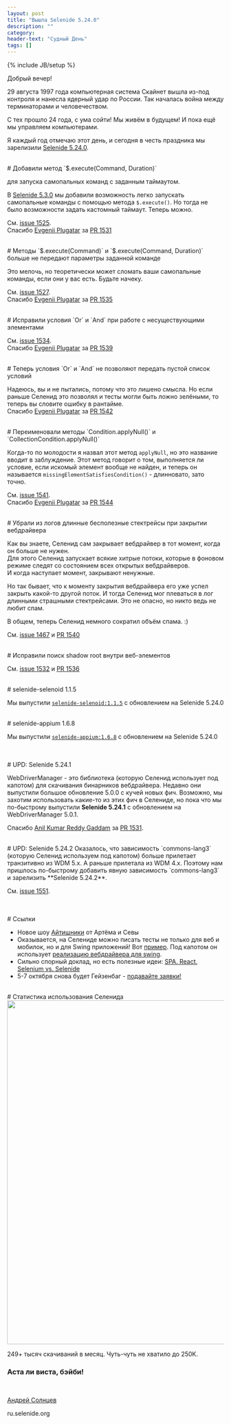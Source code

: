 ```yaml
---
layout: post
title: "Вышла Selenide 5.24.0"
description: ""
category:
header-text: "Судный День"
tags: []
---
```

{% include JB/setup %}

Добрый вечер!  

29 августа 1997 года компьютерная система Скайнет вышла из-под контроля и нанесла ядерный удар по России.
Так началась война между терминаторами и человечеством.

С тех прошло 24 года, с ума сойти! Мы живём в будущем! И пока ещё мы управляем компьютерами.   

Я каждый год отмечаю этот день, и сегодня в честь праздника мы зарелизили [Selenide 5.24.0](https://github.com/selenide/selenide/milestone/130?closed=1).


<br>
# Добавили метод `$.execute(Command, Duration)`

для запуска самопальных команд с заданным таймаутом. 

В [Selenide 5.3.0](https://ru.selenide.org/2019/09/02/selenide-5.3.0/) мы добавили возможность легко запускать самопальные команды с помощью метода `$.execute()`. Но тогда не было возможности задать кастомный таймаут. Теперь можно. 

См. [issue 1525](https://github.com/selenide/selenide/issues/1525).  
Спасибо [Evgenii Plugatar](https://github.com/evpl) за [PR 1531](https://github.com/selenide/selenide/pull/1531) 


<br>
# Методы `$.execute(Command)` и `$.execute(Command, Duration)` больше не передают параметры заданной команде

Это мелочь, но теоретически может сломать ваши самопальные команды, если они у вас есть. Будьте начеку. 

См. [issue 1527](https://github.com/selenide/selenide/issues/1527).  
Спасибо [Evgenii Plugatar](https://github.com/evpl) за [PR 1535](https://github.com/selenide/selenide/pull/1535)


<br>
# Исправили условия `Or` и `And` при работе с несуществующими элементами

См. [issue 1534](https://github.com/selenide/selenide/issues/1534).  
Спасибо [Evgenii Plugatar](https://github.com/evpl) за [PR 1539](https://github.com/selenide/selenide/pull/1539)


<br>
# Теперь условия `Or` и `And` не позволяют передать пустой список условий

Надеюсь, вы и не пытались, потому что это лишено смысла. Но если раньше Селенид это позволял и тесты могли быть ложно 
зелёными, то теперь вы словите ошибку в рантайме.   
Спасибо [Evgenii Plugatar](https://github.com/evpl) за [PR 1542](https://github.com/selenide/selenide/pull/1542)


<br>
# Переименовали методы `Condition.applyNull()` и `CollectionCondition.applyNull()`

Когда-то по молодости я назвал этот метод `applyNull`, но это название вводит в заблуждение. 
Этот метод говорит о том, выполняется ли условие, если искомый элемент вообще не найден, и теперь он называется 
`missingElementSatisfiesCondition()` - длинновато, зато точно. 

См. [issue 1541](https://github.com/selenide/selenide/issues/1541).  
Спасибо [Evgenii Plugatar](https://github.com/evpl) за [PR 1544](https://github.com/selenide/selenide/pull/1544)


<br>
# Убрали из логов длинные бесполезные стектрейсы при закрытии вебдрайвера

Как вы знаете, Селенид сам закрывает вебдрайвер в тот момент, когда он больше не нужен.  
Для этого Селенид запускает всякие хитрые потоки, которые в фоновом режиме следят со состоянием всех открытых вебдрайверов.  
И когда наступает момент, закрывают ненужные. 

Но так бывает, что к моменту закрытия вебдрайвера его уже успел закрыть какой-то другой поток. И тогда Селенид мог 
плеваться в лог длинными страшными стектрейсами. Это не опасно, но никто ведь не любит спам.

В общем, теперь Селенид немного сократил объём спама. :)

См. [issue 1467](https://github.com/selenide/selenide/issues/1467) и
[PR 1540](https://github.com/selenide/selenide/pull/1540)



<br>
# Исправили поиск shadow root внутри веб-элементов

См. [issue 1532](https://github.com/selenide/selenide/issues/1532) и
[PR 1536](https://github.com/selenide/selenide/pull/1536)


<br>
# selenide-selenoid 1.1.5

Мы выпустили [`selenide-selenoid:1.1.5`](https://github.com/selenide/selenide-selenoid/releases/tag/v1.1.5) с обновлением на Selenide 5.24.0


<br>
# selenide-appium 1.6.8

Мы выпустили [`selenide-appium:1.6.8`](https://github.com/selenide/selenide-appium/releases/tag/v1.6.8) с обновлением на Selenide 5.24.0


<br>
<br>
# UPD: Selenide 5.24.1

WebDriverManager - это библиотека (которую Селенид использует под капотом) для скачивания бинарников вебдрайвера. 
Недавно они выпустили большое обновление 5.0.0 с кучей новых фич. Возможно, мы захотим использовать какие-то из этих 
фич в Селениде, но пока что мы по-быстрому выпустили **Selenide 5.24.1** с обновлением на WebDriverManager 5.0.1.

Спасибо [Anil Kumar Reddy Gaddam](https://github.com/anilreddy) за [PR 1531](https://github.com/selenide/selenide/pull/1547).


<br>
# UPD: Selenide 5.24.2
Оказалось, что зависимость `commons-lang3` (которую Селенид используем под капотом) больше прилетает транзитивно из 
WDM 5.x. А раньше прилетала из WDM 4.x. 
Поэтому нам пришлось по-быстрому добавить явную зависимость `commons-lang3` и зарелизить **Selenide 5.24.2**. 

См. [issue 1551](https://github.com/selenide/selenide/issues/1551).


<br>
<br>
# Ссылки

* Новое шоу [Айтишники](https://www.youtube.com/channel/UCHmuu4tJjx54fOWzoIVqmaA) от Артёма и Севы
* Оказывается, на Селениде можно писать тесты не только для веб и мобилок, но и для Swing приложений! Вот [пример](https://github.com/framebassman/fest-selenide). Под капотом он использует [реализацию вебдрайвера для swing](https://github.com/jalian-systems/marathonv5). 
* Сильно спорный доклад, но есть полезные идеи: [SPA. React. Selenium vs. Selenide](https://www.youtube.com/watch?v=BzM-VAf8C-c)
* 5-7 октября снова будет Гейзенбаг - [подавайте заявки!](https://heisenbug-moscow.ru/callforpapers/) 


<br>
# Статистика использования Селенида
<center>
  <img src="{{ BASE_PATH }}/images/2021/08/selenide.downloads.png" width="800"/>
</center>

249+ тысяч скачиваний в месяц. Чуть-чуть не хватило до 250K. 

### Аста ли виста, бэйби!

<br>

[Андрей Солнцев](http://asolntsev.github.io/)

ru.selenide.org
